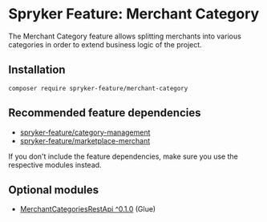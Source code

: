 # Spryker Feature: Merchant Category

The Merchant Category feature allows splitting merchants into various categories in order to extend business logic of the project.

## Installation

```
composer require spryker-feature/merchant-category
```

## Recommended feature dependencies
- [spryker-feature/category-management](https://github.com/spryker-feature/category-management)
- [spryker-feature/marketplace-merchant](https://github.com/spryker-feature/marketplace-merchant)

If you don't include the feature dependencies, make sure you use the respective modules instead.

## Optional modules
- [MerchantCategoriesRestApi ^0.1.0](https://github.com/spryker/merchant-categories-rest-api) (Glue)

